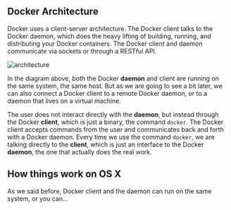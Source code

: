 ## Docker Architecture
Docker uses a client-server architecture.  The Docker client talks to the Docker daemon, which does the heavy lifting of building, running, and distributing your Docker containers. The Docker client and daemon communicate via sockets or through a RESTful API.

![architecture][img1]

In the diagram above, both the Docker **daemon** and client are running on the same system, the same host. But as we are going to see a bit later, we can also connect a Docker client to a remote Docker daemon, or to a daemon that lives on a virtual machine.

The user does not interact directly with the **daemon**, but instead through the Docker **client**, which is just a binary, the command `docker`. The Docker client accepts commands from the user and communicates back and forth with a Docker daemon. Every time we use the command `docker`, we are talking directly to the **client**, which is just an interface to the Docker **daemon**, the one that actually does the real work.

## How things work on OS X
As we said before, Docker client and the daemon can run on the same system, or you can...

[img1]: images/architecture.png
